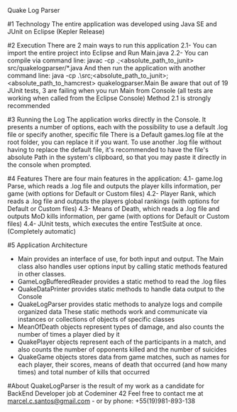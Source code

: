 Quake Log Parser

#1 Technology
The entire application was developed using Java SE and JUnit on Eclipse (Kepler Release)

#2 Execution
There are 2 main ways to run this application
2.1- You can import the entire project into Eclipse and Run Main.java
2.2- You can compile via command line:
		javac -cp .;<absolute_path_to_junit> src/quakelogparser/*.java
	And then run the application with another command line:
		java -cp .\src;<absolute_path_to_junit>;<absolute_path_to_hamcrest> quakelogparser.Main
	Be aware that out of 19 JUnit tests, 3 are failing when you run Main from Console
	(all tests are working when called from the Eclipse Console)
Method 2.1 is strongly recommended	

#3 Running the Log
The application works directly in the Console. It presents a number of options,
 each with the possibility to use a default .log file or specify another, specific file 
There is a Default games.log file at the root folder, you can replace it if you want.
To use another .log file without having to replace the default file,
 it's recommended to have the file's absolute Path in the system's clipboard,
 so that you may paste it directly in the console when prompted.
 
#4 Features
There are four main features in the application:
4.1- game.log Parse, which reads a .log file and outputs the player kills information, per game
 (with options for Default or Custom files)
4.2- Player Rank, which reads a .log file and outputs the players global rankings
 (with options for Default or Custom files)
4.3- Means of Death, which reads a .log file and outputs MoD kills information, per game
 (with options for Default or Custom files)
4.4- JUnit tests, which executes the entire TestSuite at once.(Completely automatic)

#5 Application Architecture
- Main provides an interface of use, for both input and output.
The Main class also handles user options input by calling static methods featured in other classes.
- GameLogBufferedReader provides a static method to read the .log files
- QuakeDataPrinter provides static methods to handle data output to the Console
- QuakeLogParser provides static methods to analyze logs and compile organized data
These static methods work and communicate via instances or collections of objects of specific classes
- MeanOfDeath objects represent types of damage, and also counts the number of times a player died by it
- QuakePlayer objects represent each of the participants in a match, and also counts the number of opponents killed and the number of suicides
- QuakeGame objects stores data from game matches, such as names for each player, their scores, means of death that occurred (and how many times) and total number of kills that occurred

#About
QuakeLogParser is the result of my work as a candidate for BackEnd Developer job at Codeminer 42
Feel free to contact me at marcel.c.santos@gmail.com - or by phone: +55(19)981-893-138